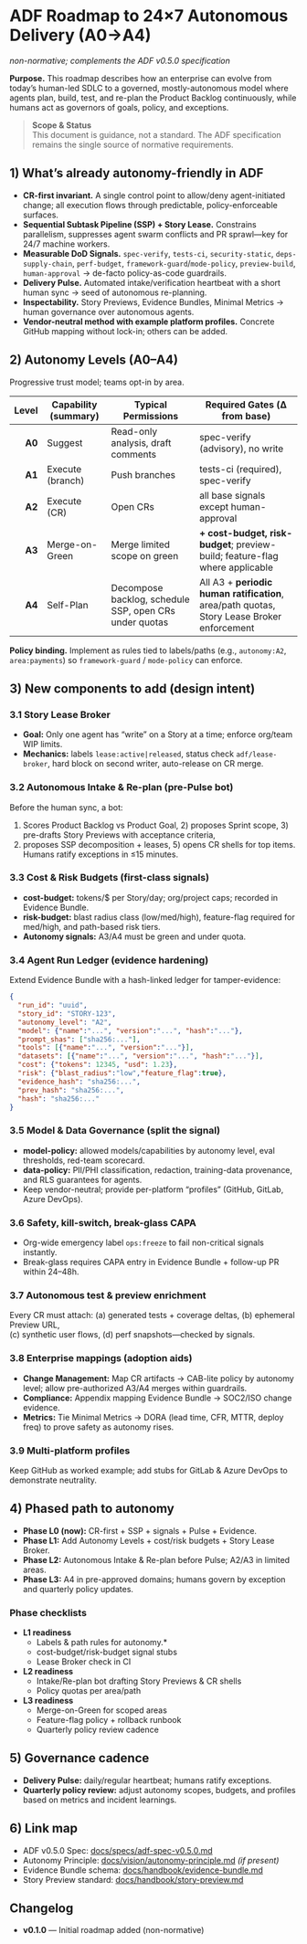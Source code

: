 # ADF Roadmap to 24×7 Autonomous Delivery (A0→A4)
_non-normative; complements the ADF v0.5.0 specification_

**Purpose.** This roadmap describes how an enterprise can evolve from today’s human-led SDLC to a governed, mostly-autonomous model where agents plan, build, test, and re-plan the Product Backlog continuously, while humans act as governors of goals, policy, and exceptions.

> **Scope & Status**  
> This document is guidance, not a standard. The ADF specification remains the single source of normative requirements.

## 1) What’s already autonomy-friendly in ADF
- **CR-first invariant.** A single control point to allow/deny agent-initiated change; all execution flows through predictable, policy-enforceable surfaces.
- **Sequential Subtask Pipeline (SSP) + Story Lease.** Constrains parallelism, suppresses agent swarm conflicts and PR sprawl—key for 24/7 machine workers.
- **Measurable DoD Signals.** `spec-verify`, `tests-ci`, `security-static`, `deps-supply-chain`, `perf-budget`, `framework-guard`/`mode-policy`, `preview-build`, `human-approval` → de-facto policy-as-code guardrails.
- **Delivery Pulse.** Automated intake/verification heartbeat with a short human sync → seed of autonomous re-planning.
- **Inspectability.** Story Previews, Evidence Bundles, Minimal Metrics → human governance over autonomous agents.
- **Vendor-neutral method with example platform profiles.** Concrete GitHub mapping without lock-in; others can be added.

## 2) Autonomy Levels (A0–A4)
Progressive trust model; teams opt-in by area.

| Level | Capability (summary) | Typical Permissions | Required Gates (Δ from base) |
|------:|----------------------|---------------------|------------------------------|
| **A0** | Suggest | Read-only analysis, draft comments | spec-verify (advisory), no write |
| **A1** | Execute (branch) | Push branches | tests-ci (required), spec-verify |
| **A2** | Execute (CR) | Open CRs | all base signals except human-approval |
| **A3** | Merge-on-Green | Merge limited scope on green | **+ cost-budget, risk-budget**; preview-build; feature-flag where applicable |
| **A4** | Self-Plan | Decompose backlog, schedule SSP, open CRs under quotas | All A3 + **periodic human ratification**, area/path quotas, Story Lease Broker enforcement |

**Policy binding.** Implement as rules tied to labels/paths (e.g., `autonomy:A2`, `area:payments`) so `framework-guard` / `mode-policy` can enforce.

## 3) New components to add (design intent)
### 3.1 Story Lease Broker
- **Goal:** Only one agent has “write” on a Story at a time; enforce org/team WIP limits.  
- **Mechanics:** labels `lease:active|released`, status check `adf/lease-broker`, hard block on second writer, auto-release on CR merge.

### 3.2 Autonomous Intake & Re-plan (pre-Pulse bot)
Before the human sync, a bot:
1) Scores Product Backlog vs Product Goal, 2) proposes Sprint scope, 3) pre-drafts Story Previews with acceptance criteria,  
4) proposes SSP decomposition + leases, 5) opens CR shells for top items. Humans ratify exceptions in ≤15 minutes.

### 3.3 Cost & Risk Budgets (first-class signals)
- **cost-budget:** tokens/$ per Story/day; org/project caps; recorded in Evidence Bundle.  
- **risk-budget:** blast radius class (low/med/high), feature-flag required for med/high, and path-based risk tiers.  
- **Autonomy signals:** A3/A4 must be green and under quota.

### 3.4 Agent Run Ledger (evidence hardening)
Extend Evidence Bundle with a hash-linked ledger for tamper-evidence:

```json
{
  "run_id": "uuid",
  "story_id": "STORY-123",
  "autonomy_level": "A2",
  "model": {"name":"...", "version":"...", "hash":"..."},
  "prompt_shas": ["sha256:..."],
  "tools": [{"name":"...", "version":"..."}],
  "datasets": [{"name":"...", "version":"...", "hash":"..."}],
  "cost": {"tokens": 12345, "usd": 1.23},
  "risk": {"blast_radius":"low","feature_flag":true},
  "evidence_hash": "sha256:...",
  "prev_hash": "sha256:...",
  "hash": "sha256:..."
} 
```

### 3.5 Model & Data Governance (split the signal)
- **model-policy:** allowed models/capabilities by autonomy level, eval thresholds, red-team scorecard.
- **data-policy:** PII/PHI classification, redaction, training-data provenance, and RLS guarantees for agents.
- Keep vendor-neutral; provide per-platform “profiles” (GitHub, GitLab, Azure DevOps).

### 3.6 Safety, kill-switch, break-glass CAPA
- Org-wide emergency label `ops:freeze` to fail non-critical signals instantly.
- Break-glass requires CAPA entry in Evidence Bundle + follow-up PR within 24–48h.

### 3.7 Autonomous test & preview enrichment
Every CR must attach: (a) generated tests + coverage deltas, (b) ephemeral Preview URL,  
(c) synthetic user flows, (d) perf snapshots—checked by signals.

### 3.8 Enterprise mappings (adoption aids)
- **Change Management:** Map CR artifacts → CAB-lite policy by autonomy level; allow pre-authorized A3/A4 merges within guardrails.
- **Compliance:** Appendix mapping Evidence Bundle → SOC2/ISO change evidence.
- **Metrics:** Tie Minimal Metrics → DORA (lead time, CFR, MTTR, deploy freq) to prove safety as autonomy rises.

### 3.9 Multi-platform profiles
Keep GitHub as worked example; add stubs for GitLab & Azure DevOps to demonstrate neutrality.

## 4) Phased path to autonomy
- **Phase L0 (now):** CR-first + SSP + signals + Pulse + Evidence.
- **Phase L1:** Add Autonomy Levels + cost/risk budgets + Story Lease Broker.
- **Phase L2:** Autonomous Intake & Re-plan before Pulse; A2/A3 in limited areas.
- **Phase L3:** A4 in pre-approved domains; humans govern by exception and quarterly policy updates.

### Phase checklists
- **L1 readiness**  
  - Labels & path rules for autonomy.*  
  - cost-budget/risk-budget signal stubs
  - Lease Broker check in CI
- **L2 readiness**  
  - Intake/Re-plan bot drafting Story Previews & CR shells  
  - Policy quotas per area/path
- **L3 readiness**  
  - Merge-on-Green for scoped areas  
  - Feature-flag policy + rollback runbook  
  - Quarterly policy review cadence

## 5) Governance cadence
- **Delivery Pulse:** daily/regular heartbeat; humans ratify exceptions.
- **Quarterly policy review:** adjust autonomy scopes, budgets, and profiles based on metrics and incident learnings.

## 6) Link map
- ADF v0.5.0 Spec: [docs/specs/adf-spec-v0.5.0.md](../specs/adf-spec-v0.5.0.md)
- Autonomy Principle: [docs/vision/autonomy-principle.md](../vision/autonomy-principle.md) _(if present)_
- Evidence Bundle schema: [docs/handbook/evidence-bundle.md](../handbook/evidence-bundle.md)
- Story Preview standard: [docs/handbook/story-preview.md](../handbook/story-preview.md)

## Changelog
- **v0.1.0** — Initial roadmap added (non-normative)
